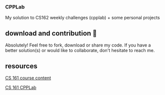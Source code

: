 ### CPPLab
My solution to CS162 weekly challenges (cpplab) + some personal projects

## download and contribution 🎊

Absolutely! Feel free to fork, download or share my code.
If you have a better solution(s) or would like to collaborate,
don't hesitate to reach me.

## resources
[CS 161 course content](https://github.com/francisknight/CS161)

[CS 161 CPPLab](https://github.com/francisknight/CPP-Tidbits-1)

